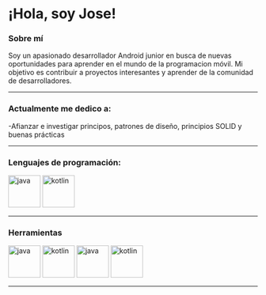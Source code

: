 <!-- in your header -->
<link rel="stylesheet" href="https://cdn.jsdelivr.net/gh/devicons/devicon@latest/devicon.min.css">

<!-- in your body -->
# ¡Hola, soy Jose!


### Sobre mí
Soy un apasionado desarrollador Android junior en busca de nuevas oportunidades para aprender en el mundo de la programacion móvil. Mi objetivo es contribuir a proyectos interesantes y aprender de la comunidad de desarrolladores.

____

### Actualmente me dedico a:
-Afianzar e investigar principos, patrones de diseño, principios SOLID y buenas prácticas

____

### Lenguajes de programación:
<p align="left">
    <img src='https://cdn.jsdelivr.net/gh/devicons/devicon/icons/java/java-original.svg' alt="java" width="65" height="65">
    <img src='https://cdn.jsdelivr.net/gh/devicons/devicon/icons/kotlin/kotlin-original.svg' alt="kotlin" width="65" height="65">
</p>

____

### Herramientas
<p align="left">
    <img src='https://cdn.jsdelivr.net/gh/devicons/devicon/icons/git/git-original.svg' alt="java" width="65" height="65">
    <img src='https://cdn.jsdelivr.net/gh/devicons/devicon/icons/github/github-original.svg' alt="kotlin" width="65" height="65">
    <img src='https://cdn.jsdelivr.net/gh/devicons/devicon/icons/intellij/intellij-original.svg' alt="java" width="65" height="65">
    <img src='https://cdn.jsdelivr.net/gh/devicons/devicon/icons/androidstudio/androidstudio-original.svg' alt="kotlin" width="65" height="65">
</p>

____



